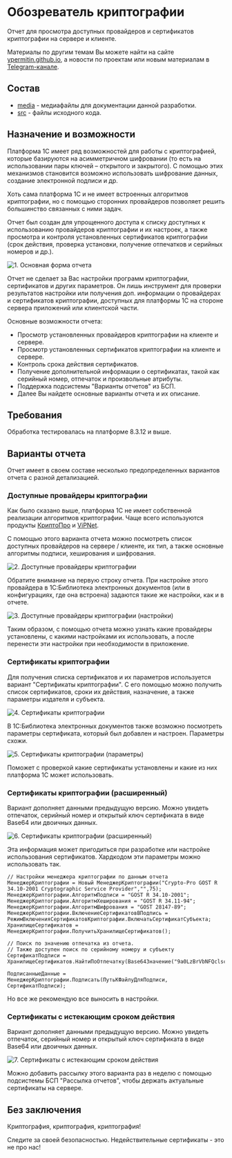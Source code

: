 # Обозреватель криптографии

Отчет для просмотра доступных провайдеров и сертификатов криптографии на сервере и клиенте.

Материалы по другим темам Вы можете найти на сайте [ypermitin.github.io](https://ypermitin.github.io/), а новости по проектам или новым материалам в [Telegram-канале](https://t.me/TinyDevVault).

## Состав

* [media](media) - медиафайлы для документации данной разработки.
* [src](src) - файлы исходного кода.

## Назначение и возможности

Платформа 1С имеет ряд возможностей для работы с криптографией, которые базируются на асимметричном шифровании (то есть на использовании пары ключей – открытого и закрытого). С помощью этих механизмов становится возможно использовать шифрование данных, создание электронной подписи и др.

Хоть сама платформа 1С и не имеет встроенных алгоритмов криптографии, но с помощью сторонних провайдеров позволяет решить большинство связанных с ними задач.

Отчет был создан для упрощенного доступа к списку доступных к использованию провайдеров криптографии и их настроек, а также просмотра и контроля установленных сертификатов криптографии (срок действия, проверка установки, получение отпечатков и серийных номеров и др.).

![1. Основная форма отчета](./media/1.%20%D0%9E%D1%81%D0%BD%D0%BE%D0%B2%D0%BD%D0%B0%D1%8F%20%D1%84%D0%BE%D1%80%D0%BC%D0%B0%20%D0%BE%D1%82%D1%87%D0%B5%D1%82%D0%B0.png)

Отчет не сделает за Вас настройки программ криптографии, сертификатов и других параметров. Он лишь инструмент для проверки результатов настройки или получения доп. информации о провайдерах и сертификатов криптографии, доступных для платформы 1С на стороне сервера приложений или клиентской части.

Основные возможности отчета:

* Просмотр установленных провайдеров криптографии на клиенте и сервере.
* Просмотр установленных сертификатов криптографии на клиенте и сервере.
* Контроль срока действия сертификатов.
* Получение дополнительной информации о сертификатах, такой как серийный номер, отпечаток и произвольные атрибуты.
* Поддержка подсистемы "Варианты отчетов" из БСП.
* Далее Вы найдете основные варианты отчета и их описание.

## Требования

Обработка тестировалась на платформе 8.3.12 и выше.

## Варианты отчета

Отчет имеет в своем составе несколько предопределенных вариантов отчета с разной детализацией.

### Доступные провайдеры криптографии

Как было сказано выше, платформа 1С не имеет собственной реализации алгоритмов криптографии. Чаще всего используются продукты [КриптоПро](https://www.cryptopro.ru/) и [ViPNet](https://infotecs.ru/product/).

С помощью этого варианта отчета можно посмотреть список доступных провайдеров на сервере / клиенте, их тип, а также основные алгоритмы подписи, хеширования и шифрования.

![2. Доступные провайдеры криптографии](./media/2.%20%D0%94%D0%BE%D1%81%D1%82%D1%83%D0%BF%D0%BD%D1%8B%D0%B5%20%D0%BF%D1%80%D0%BE%D0%B2%D0%B0%D0%B9%D0%B4%D0%B5%D1%80%D1%8B%20%D0%BA%D1%80%D0%B8%D0%BF%D1%82%D0%BE%D0%B3%D1%80%D0%B0%D1%84%D0%B8%D0%B8.png)

Обратите внимание на первую строку отчета. При настройке этого провайдера в 1С:Библиотека электронных документов (или в конфигурациях, где она встроена) задаются такие же настройки, как и в отчете.

![3. Доступные провайдеры криптографии (настройки)](./media/3.%20%D0%94%D0%BE%D1%81%D1%82%D1%83%D0%BF%D0%BD%D1%8B%D0%B5%20%D0%BF%D1%80%D0%BE%D0%B2%D0%B0%D0%B9%D0%B4%D0%B5%D1%80%D1%8B%20%D0%BA%D1%80%D0%B8%D0%BF%D1%82%D0%BE%D0%B3%D1%80%D0%B0%D1%84%D0%B8%D0%B8%20(%D0%BD%D0%B0%D1%81%D1%82%D1%80%D0%BE%D0%B9%D0%BA%D0%B8).png)

Таким образом, с помощью отчета можно узнать какие провайдеры установлены, с какими настройками их использовать, а после перенести эти настройки при необходимости в приложение.

### Сертификаты криптографии

Для получения списка сертификатов и их параметров используется вариант "Сертификаты криптографии". С его помощью можно получить список сертификатов, сроки их действия, назначение, а также параметры издателя и субъекта.

![4. Сертификаты криптографии](./media/4.%20%D0%A1%D0%B5%D1%80%D1%82%D0%B8%D1%84%D0%B8%D0%BA%D0%B0%D1%82%D1%8B%20%D0%BA%D1%80%D0%B8%D0%BF%D1%82%D0%BE%D0%B3%D1%80%D0%B0%D1%84%D0%B8%D0%B8.png)

В 1С:Библиотека электронных документов также возможно посмотреть параметры сертификата, который был добавлен и настроен. Параметры схожи.

![5. Сертификаты криптографии (параметры)](./media/5.%20%D0%A1%D0%B5%D1%80%D1%82%D0%B8%D1%84%D0%B8%D0%BA%D0%B0%D1%82%D1%8B%20%D0%BA%D1%80%D0%B8%D0%BF%D1%82%D0%BE%D0%B3%D1%80%D0%B0%D1%84%D0%B8%D0%B8%20(%D0%BF%D0%B0%D1%80%D0%B0%D0%BC%D0%B5%D1%82%D1%80%D1%8B).png)

Поможет с проверкой какие сертификаты установлены и какие из них платформа 1С может использовать.

### Сертификаты криптографии (расширенный)

Вариант дополняет данными предыдущую версию. Можно увидеть отпечаток, серийный номер и открытый ключ сертификата в виде Base64 или двоичных данных.

![6. Сертификаты криптографии (расширенный)](./media/6.%20%D0%A1%D0%B5%D1%80%D1%82%D0%B8%D1%84%D0%B8%D0%BA%D0%B0%D1%82%D1%8B%20%D0%BA%D1%80%D0%B8%D0%BF%D1%82%D0%BE%D0%B3%D1%80%D0%B0%D1%84%D0%B8%D0%B8%20(%D1%80%D0%B0%D1%81%D1%88%D0%B8%D1%80%D0%B5%D0%BD%D0%BD%D1%8B%D0%B9).png)

Эта информация может пригодиться при разработке или настройке использования сертификатов. Хардкодом эти параметры можно использовать так.

```
// Настройки менеджера криптографии по данным отчета
МенеджерКриптографии = Новый МенеджерКриптографии("Crypto-Pro GOST R 34.10-2001 Cryptographic Service Provider","",75);
МенеджерКриптографии.АлгоритмПодписи = "GOST R 34.10-2001";
МенеджерКриптографии.АлгоритмХеширования = "GOST R 34.11-94";
МенеджерКриптографии.АлгоритмШифрования = "GOST 28147-89";
МенеджерКриптографии.ВключениеСертификатовВПодпись = РежимВключенияСертификатовКриптографии.ВключатьСертификатСубъекта;	
ХранилищеСертификатов = МенеджерКриптографии.ПолучитьХранилищеСертификатов();

// Поиск по значению отпечатка из отчета. 
// Также доступен поиск по серийному номеру и субъекту
СертификатПодписи = ХранилищеСертификатов.НайтиПоОтпечатку(Base64Значение("9a0LzBrVbNFQclschmwwrZLvIbA="));

ПодписанныеДанные = МенеджерКриптографии.Подписать(ПутьКФайлуДляПодписи, СертификатПодписи);
```

Но все же рекомендую все выносить в настройки.

### Сертификаты с истекающим сроком действия

Вариант дополняет данными предыдущую версию. Можно увидеть отпечаток, серийный номер и открытый ключ сертификата в виде Base64 или двоичных данных.

![7. Сертификаты с истекающим сроком действия](./media/7.%20%D0%A1%D0%B5%D1%80%D1%82%D0%B8%D1%84%D0%B8%D0%BA%D0%B0%D1%82%D1%8B%20%D1%81%20%D0%B8%D1%81%D1%82%D0%B5%D0%BA%D0%B0%D1%8E%D1%89%D0%B8%D0%BC%20%D1%81%D1%80%D0%BE%D0%BA%D0%BE%D0%BC%20%D0%B4%D0%B5%D0%B9%D1%81%D1%82%D0%B2%D0%B8%D1%8F.png)

Можно добавить рассылку этого варианта раз в неделю с помощью подсистемы БСП "Рассылка отчетов", чтобы держать актуальные сертификаты на сервере.

## Без заключения

Криптография, криптография, криптография!

Следите за своей безопасностью. Недействительные сертификаты - это не про нас!